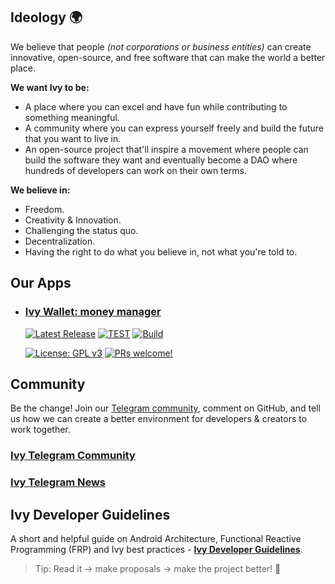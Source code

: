## Ideology :earth_africa:

We believe that people _(not corporations or business entities)_ can create innovative, open-source,
and free software that can make the world a better place.

**We want Ivy to be:**

- A place where you can excel and have fun while contributing to something meaningful.
- A community where you can express yourself freely and build the future that you want to live in.
- An open-source project that'll inspire a movement where people can build the software they want
  and eventually become a DAO where hundreds of developers can work on their own terms.

**We believe in:**

- Freedom.
- Creativity & Innovation.
- Challenging the status quo.
- Decentralization.
- Having the right to do what you believe in, not what you're told to.

## Our Apps

- ### [Ivy Wallet: money manager](https://play.google.com/store/apps/details?id=com.ivy.wallet)
   [![Latest Release](https://img.shields.io/github/v/release/iliyangermanov/ivy-wallet)](https://github.com/ILIYANGERMANOV/ivy-wallet/releases)
   [![TEST](https://github.com/ILIYANGERMANOV/ivy-wallet/actions/workflows/test.yml/badge.svg)](https://github.com/ILIYANGERMANOV/ivy-wallet/actions/workflows/lint.yml)
   [![Build](https://github.com/ILIYANGERMANOV/ivy-wallet/actions/workflows/build.yml/badge.svg)](https://github.com/ILIYANGERMANOV/ivy-wallet/actions/workflows/internal_release.yml)

  [![License: GPL v3](https://img.shields.io/badge/License-GPLv3-blue.svg)](https://www.gnu.org/licenses/gpl-3.0)
  [![PRs welcome!](https://img.shields.io/badge/PRs-welcome-brightgreen.svg)](https://github.com/ILIYANGERMANOV/ivy-wallet/blob/main/CONTRIBUTING.md)

## Community

Be the change! Join our [Telegram community](https://t.me/+ETavgioAvWg4NThk), comment on GitHub, and
tell us how we can create a better environment for developers & creators to work together.

### [Ivy Telegram Community](https://t.me/+ETavgioAvWg4NThk)

### [Ivy Telegram News](https://t.me/ivywallet)

## Ivy Developer Guidelines

A short and helpful guide on Android Architecture, Functional Reactive Programming (FRP) and Ivy best practices - **[Ivy Developer Guidelines](docs/Developer-Guidelines.md)**.

> Tip: Read it -> make proposals -> make the project better! :rocket:
